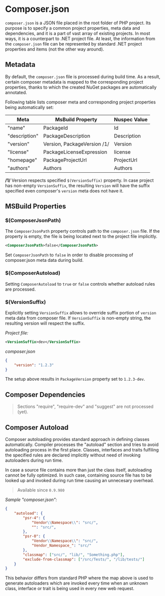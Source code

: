 # Composer.json

`composer.json` is a JSON file placed in the root folder of PHP project. Its purpose is to specify a common project properties, meta data and dependencies, and it is a part of vast array of existing projects. In most ways, it is a counterpart to .NET project file. At least, the information from the `composer.json` file can be represented by standard .NET project properties and items (not the other way around).

## Metadata

By default, the `composer.json` file is processed during build time. As a result, certain composer metadata is mapped to the corresponding project properties, thanks to which the created NuGet packages are automatically annotated.

Following table lists composer meta and corresponding project properties being automatically set:

Meta | MsBuild Property | Nuspec Value
---  | --- | ---
"name" | PackageId | Id
"description" | PackageDescription | Description
"version" | Version, PackageVersion /1/ | Version
"license" | PackageLicenseExpression | license
"homepage" | PackageProjectUrl | ProjectUrl
"authors" | Authors | Authors

**/1/** Version respects specified `$(VersionSuffix)` property. In case project has non-empty `VersionSuffix`, the resulting `Version` will have the suffix specified even composer's `version` meta does not have it.

## MSBuild Properties

### $(ComposerJsonPath)

The `ComposerJsonPath` property controls path to the `composer.json` file. If the property is empty, the file is being located next to the project file implicitly.

```xml
<ComposerJsonPath>false</ComposerJsonPath>
```

Set `ComposerJsonPath` to `false` in order to disable processing of composer.json meta data during build.

### $(ComposerAutoload)

Setting `ComposerAutoload` to `true` or `false` controls whether autoload rules are processed.

### $(VersionSuffix)

Explicitly setting `VersionSuffix` allows to override suffix portion of `version` meta data from composer file. If `VersionSuffix` is non-empty string, the resulting version will respect the suffix.

*Project file:*
```xml
<VersionSuffix>dev</VersionSuffix>
```

*composer.json*
```json
{
    "version": "1.2.3"
}
```

The setup above results in `PackageVersion` property set to `1.2.3-dev`.

## Composer Dependencies

> Sections "require", "require-dev" and "suggest" are not processed (yet).

## Composer Autoload

Composer autoloading provides standard approach in defining classes automatically. Compiler processes the "autoload" section and tries to avoid autoloading process in the first place. Classes, interfaces and traits fulfiling the specified rules are declared implicitly without need of invoking autoloaders during run time.

In case a source file contains more than just the class itself, autoloading cannot be fully optimized. In such case, containing source file has to be looked up and invoked during run time causing an unnecesary overhead.

> Available since `0.9.980`

*Sample "composer.json":*
```json
{
    "autoload": {
        "psr-4": {
            "Vendor\\Namespace\\": "src/",
            "": "src/",
        },
        "psr-0": {
            "Vendor\\Namespace\\": "src/",
            "Vendor_Namespace_": "src/"
        },
        "classmap": ["src/", "lib/", "Something.php"],
        "exclude-from-classmap": ["/src/Tests/", "/lib/tests/"]
    }
}
```

This behavior differs from standard PHP where the map above is used to generate autoloaders which are invoked every time when an unknown class, interface or trait is being used in every new web request.

